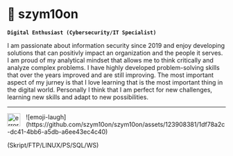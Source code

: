 # 🌌 szym10on

**`Digital Enthusiast (Cybersecurity/IT Specialist)`**

I am passionate about information security since 2019 and enjoy developing solutions that can positivly impact an organization and the people it serves. I am proud of my analytical mindset that allows me to think critically and analyze complex problems. I have highly developed problem-solving skills that over the years improved and are still improving. The most important aspect of my jurney is that I love learning that is the most important thing in the digital world. Personally I think that I am perfect for new challenges, learning new skills and adapt to new possibilities.

---

<img align="left" alt="error" width="30px" style="padding-right:10px" src="https://media.tenor.com/i4jPfjzq6XUAAAAC/emoji-laugh.gif"/>
![emoji-laugh](https://github.com/szym10on/szym10on/assets/123908381/1df78a2c-dc41-4bb6-a5db-a6ee43ec4c40)

(Skript/FTP/LINUX/PS/SQL/WS)
